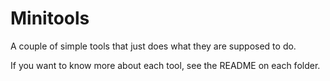 # Minitools

A couple of simple tools that just does what they are supposed to do.

If you want to know more about each tool, see the README on each folder.

